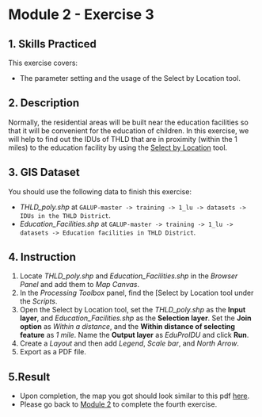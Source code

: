 # Module 2 - Exercise 3

## 1. Skills Practiced

This exercise covers:

- The parameter setting and the usage of the Select by Location tool.

## 2. Description

Normally, the residential areas will be built near the education facilities so that it will be convenient for the education of children. In this exercise, we will help to find out the IDUs of THLD that are in proximity (within the 1 miles) to the education facility by using the [Select by Location](https://github.com/SERVIR-WA/GALUP/blob/master/training/1_lu/modules/module2.md#26-select-by-location) tool.

## 3. GIS Dataset
You should use the following data to finish this exercise:
- _THLD\_poly.shp_ at
`GALUP-master -> training -> 1_lu -> datasets -> IDUs in the THLD District`.
- _Education\_Facilities.shp_ at `GALUP-master -> training -> 1_lu -> datasets -> Education facilities in THLD District`.

## 4. Instruction

1. Locate _THLD\_poly.shp_ and _Education\_Facilities.shp_ in the _Browser Panel_ and add them to
   _Map Canvas_.
2. In the _Processing Toolbox_ panel, find the [Select by Location tool under the _Scripts_.
3. Open the Select by Location tool, set the _THLD\_poly.shp_ as the **Input layer**, and _Education\_Facilities.shp_ as the **Selection layer**. Set the **Join option** as _Within a distance_, and the **Within distance of selecting feature** as _1 mile_. Name the **Output layer** as _EduProIDU_ and click **Run**.
4. Create a _Layout_ and then add _Legend_, _Scale bar_, and _North Arrow_.
5. Export as a PDF file.

## 5.Result

- Upon completion, the map you got should look similar to this pdf
  [here](../pdf_maps/M2E3_EduProximity2.pdf).
- Please go back to
  [Module 2](https://github.com/SERVIR-WA/GALUP/blob/master/training/1_lu/modules/module2.md#3-exercises) to complete the fourth exercise.
